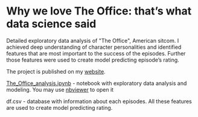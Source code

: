 # Why we love The Office: that’s what data science said
Detailed exploratory data analysis of "The Office", American sitcom. I achieved deep understanding of character personalities and identified features that are most important to the success of the episodes. Further those features were used to create model predicting episode’s rating.    

The project is published on my [website](https://andronikova.github.io/office_data_analysis).

[The_Office_analysis.ipynb](https://github.com/andronikova/the_office_data_analysis/blob/master/The_Office_analysis.ipynb) - notebook with exploratory data analysis and modeling. You may use [nbviewer](https://nbviewer.org/github/andronikova/the_office_data_analysis/blob/master/The_Office_analysis.ipynb)  to open it

df.csv - database with information about each episodes. All these features are used to create model predicting rating.    
